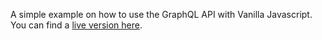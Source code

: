 A simple example on how to use the GraphQL API with Vanilla Javascript. You can find a [live version here](https://graphcountries-example-vanilla-js.netlify.app).
